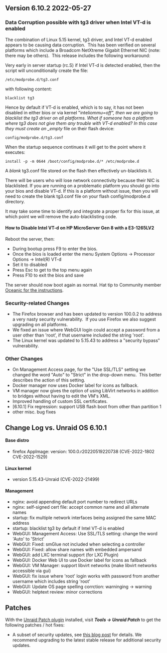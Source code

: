 ## Version 6.10.2 2022-05-27

### Data Corruption possible with tg3 driver when Intel VT-d is enabled

The combination of Linux 5.15 kernel, tg3 driver, and Intel VT-d enabled
appears to be causing data corruption.  This has been verified on
several platforms which include a Broadcom NetXtreme Gigabit Ethernet
NIC (note: there may be others).  This release includes the following
workaround:

Very early in server startup (rc.S) if Intel VT-d is detected enabled,
then the script will unconditionally create the file:

`/etc/modprobe.d/tg3.conf`

with following content:

`blacklist tg3`

Hence by default if VT-d is enabled, which is to say, it has not been
disabled in either bios or via kernel "intel*iommu=off", then we are
going to blacklist the tg3 driver on all platforms. What if someone has
a platform where tg3 does not give them any trouble with VT-d enabled?
In this case they must create an \_empty* file on their flash device:

`config/modprobe.d/tg3.conf`

When the startup sequence continues it will get to the point where it
executes:

`install -p -m 0644 /boot/config/modprobe.d/* /etc/modprobe.d`

A *blank* tg3.conf file stored on the flash then effectively
un-blacklists it.

There will be users who will lose network connectivity because their NIC
is blacklisted. If you are running on a problematic platform you should
go into your bios and disable VT-d. If this is a platform without issue,
then you will need to create the blank tg3.conf file on your flash
config/modprobe.d directory.

It may take some time to identify and integrate a proper fix for this
issue, at which point we will remove the auto-blacklisting code.

#### How to Disable Intel VT-d on HP MicroServer Gen 8 with a E3-1265LV2

Reboot the server, then:

- During bootup press F9 to enter the bios.
- Once the bios is loaded enter the menu System Options → Processor
  Options → Intel(R) VT-d
- Set it to disabled
- Press Esc to get to the top menu again
- Press F10 to exit the bios and save

The server should now boot again as normal. Hat tip to Community member
[Oceanic for the
instructions](https://forums.unraid.net/topic/124108-unraid-os-version-6102-available/#comment-1132042).

### Security-related Changes

- The Firefox browser and has been updated to version 100.0.2 to
  address a very nasty security vulnerability.  If you use Firefox we
  also suggest upgrading on all platforms.
- We fixed an issue where WebGUI login could accept a password from a
  user other than 'root', if that username included the string
  'root'.
- The Linux kernel was updated to 5.15.43 to address a "security
  bypass" vulnerability.

### Other Changes

- On Management Access page, for the "Use SSL/TLS" setting we
  changed the word "Auto" to "Strict" in the drop-down menu.  This
  better describes the action of this setting.
- Docker manager now uses Docker label for icons as fallback.
- VM manager now gives the option of using LibVirt networks in
  addition to bridges without having to edit the VM's XML.
- Improved handling of custom SSL certificates.
- \[6.10.1] Fix regression: support USB flash boot from other than
  partition 1
- other misc. bug fixes

## Change Log vs. Unraid OS 6.10.1

#### Base distro

- firefox AppImage: version: 100.0.r20220519220738 (CVE-2022-1802
  CVE-2022-1529)

#### Linux kernel

- version 5.15.43-Unraid (CVE-2022-21499)

#### Management

- nginx: avoid appending default port number to redirect URLs
- nginx: self-signed cert file: accept common name and all alternate
  names
- startup: fix multiple network interfaces being assigned the same MAC
  address
- startup: blacklist tg3 by default if Intel VT-d is enabled
- WebGUI: Management Access: Use SSL/TLS setting: change the word
  'Auto' to 'Strict'
- WebGUI: Fixed: smGlue not included when selecting a controller
- WebGUI: Fixed: allow share names with embedded ampersand
- WebGUI: add LXC terminal support (for LXC Plugin)
- WebGUI: Docker Web UI to use Docker label for icons as fallback
- WebGUI: VM Manager: support libvirt networks (make libvirt networks
  accessible via gui)
- WebGUI: fix issue where 'root' login works with password from
  another username which includes string 'root'
- WebGUI: Update OS page spelling corrction: warninging → warning
- WebGUI: helptext review: minor corrections

## Patches

With the [Unraid Patch plugin](https://forums.unraid.net/topic/185560-unraid-patch-plugin/) installed, visit ***Tools → Unraid Patch*** to get the following patches / hot fixes:

- A subset of security updates, see [this blog post](https://unraid.net/blog/cvd) for details. We recommend upgrading to the latest stable release for additional security updates.
